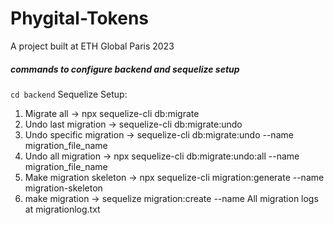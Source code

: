# Phygital-Tokens
A project built at ETH Global Paris 2023

##### commands to configure backend and sequelize setup
```cd backend```
Sequelize Setup: 
1. Migrate all -> npx sequelize-cli db:migrate
2. Undo last migration -> sequelize-cli db:migrate:undo 
3. Undo specific migration -> sequelize-cli db:migrate:undo --name migration_file_name
4. Undo all migration -> npx sequelize-cli db:migrate:undo:all  --name migration_file_name
5. Make migration skeleton -> npx sequelize-cli migration:generate --name migration-skeleton    
6. make migration -> sequelize migration:create --name
All migration logs at migrationlog.txt


